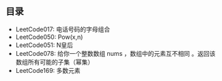 ## 目录
- LeetCode017: 电话号码的字母组合
- LeetCode050: Pow(x,n) 
- LeetCode051: N皇后
- LeetCode078: 给你一个整数数组 nums ，数组中的元素互不相同 。返回该数组所有可能的子集（幂集）
- LeetCode169: 多数元素


